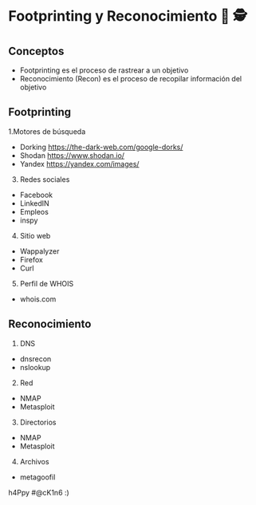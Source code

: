 # Footprinting y Reconocimiento 👣 🕵️

## Conceptos

* Footprinting es el proceso de rastrear a un objetivo
* Reconocimiento (Recon) es el proceso de recopilar información del objetivo

## Footprinting

1.Motores de búsqueda

* Dorking https://the-dark-web.com/google-dorks/
* Shodan https://www.shodan.io/
* Yandex https://yandex.com/images/

3. Redes sociales

* Facebook
* LinkedIN
* Empleos
* inspy

4. Sitio web

* Wappalyzer
* Firefox
* Curl

5. Perfil de WHOIS

* whois.com

## Reconocimiento

1. DNS

* dnsrecon
* nslookup

2. Red

* NMAP
* Metasploit

3. Directorios

* NMAP
* Metasploit

4. Archivos

* metagoofil

h4Ppy #@cK1n6 :)
